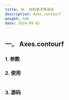 ```yaml
---
title: 34. 绘制填充等高线
description: Axes.contourf
weight: 340
date: 2024-09-02
---
```

<style>
th, td {
  border: 1px solid rgb(190, 190, 190);
}
</style>


## 一、 Axes.contourf


### 1. 参数




### 2. 使用



```python


```


### 3. 源码
```python

```




